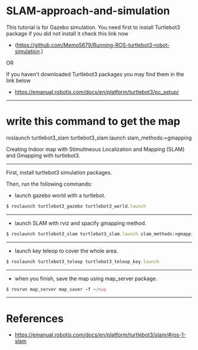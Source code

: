 # SLAM-approach-and-simulation
This tutorial is for Gazebo simulation.
You need first to install Turtlebot3 package if you did not install it check this link now
- (https://github.com/Memo5679/Running-ROS-turtlebot3-robot-simulation.)

OR

If you haven't downloaded Turtlebot3 packages you may find them in the link below
- https://emanual.robotis.com/docs/en/platform/turtlebot3/pc_setup/

--------

# write this command to get the map
roslaunch turtlebot3_slam turtlebot3_slam.launch slam_methods:=gmapping

Creating Indoor map with Stimultneous Localization and Mapping (SLAM) and Gmapping with turtlebot3.

--------

First, install turtlebot3 simulation packages.

Then, run the following commands:

- launch gazebo world with a turtlebot.

```ruby
$ roslaunch turtlebot3_gazebo turtlebot3_world.launch
```

--------

- launch SLAM with rviz and spacify gmapping method.

```ruby
$ roslaunch turtlebot3_slam turtlebot3_slam.launch slam_methods:=gmapping
```
--------

- launch key teleop to cover the whole area.

```ruby
$ roslaunch turtlebot3_teleop turtlebot3_teleop_key.launch
```
-------

- when you finish, save the map using map_server package.

```ruby
$ rosrun map_server map_saver -f ~/map
```

-------

# References
- https://emanual.robotis.com/docs/en/platform/turtlebot3/slam/#ros-1-slam
